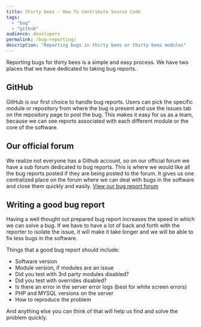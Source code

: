 ```yaml
---
title: thirty bees - How To Contribute Source Code
tags:
  - "bug"
  - "github"
audience: developers
permalink: /bug-reporting/
description: "Reporting bugs in thirty bees or thirty bees modules"
---
```


Reporting bugs for thirty bees is a simple and easy process. We have two places that we have dedicated to taking bug reports.


## GitHub

GitHub is our first choice to handle bug reports. Users can pick the specific module or repository from where the bug is present and use the issues tab on the repository page to post the bug. This makes it easy for us as a team, because we can see reports associated with each different module or the core of the software.

## Our official forum

We realize not everyone has a Github account, so on our official forum we have a sub forum dedicated to bug reports. This is where we would like all the bug reports posted if they are being posted to the forum. It gives us one centralized place on the forum where we can deal with bugs in the software and close them quickly and easily. [View our bug report forum](https://forum.thirtybees.com/category/10/bug-reports)


## Writing a good bug report

Having a well thought out prepared bug report increases the speed in which we can solve a bug. If we have to have a lot of back and forth with the reporter to isolate the issue, it will make it take longer and we will be able to fix less bugs in the software.

 Things that a good bug report should include:

 + Software version
 + Module version, if modules are an issue
 + Did you test with 3rd party modules disabled?
 + Did you test with overrides disabled?
 + Is there an error in the server error logs (best for white screen errors)
 + PHP and MYSQL versions on the server
 + How to reproduce the problem

 And anything else you can think of that will help us find and solve the problem quickly. 